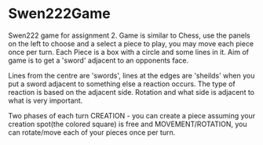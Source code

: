 # Swen222Game
Swen222 game for assignment 2. Game is similar to Chess, use the panels on the left to choose and a select a piece to play, you may move each piece once per turn. Each Piece is a box with a circle and some lines in it. Aim of game is to get a 'sword' adjacent to an opponents face.

Lines from the centre are 'swords', lines at the edges are 'sheilds' when you put a sword adjacent to something else a reaction occurs. The type of reaction is based on the adjacent side. Rotation and what side is adjacent to what is very important.

Two phases of each turn CREATION - you can create a piece assuming your creation spot(the colored square) is free and MOVEMENT/ROTATION, you can rotate/move each of your pieces once per turn.
